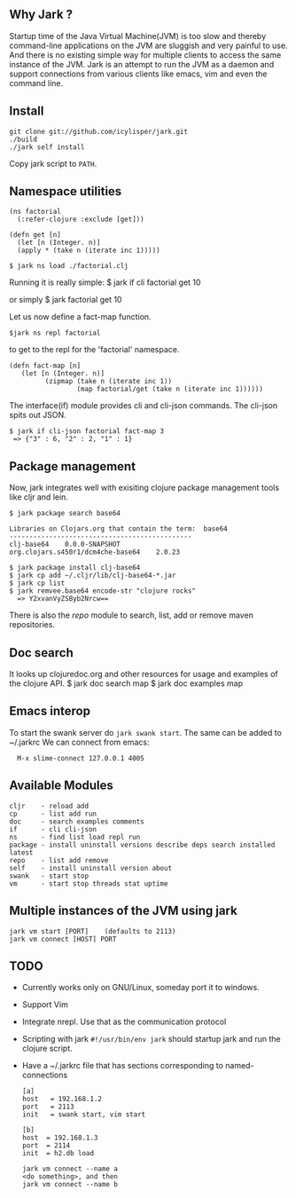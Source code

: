 
## Why Jark ?

Startup time of the Java Virtual Machine(JVM) is too slow and thereby command-line applications on the JVM are sluggish and very painful to use. And there is no existing simple way for multiple clients to access the same instance of the JVM. 
Jark is an attempt to run the JVM as a daemon and support connections from various clients like emacs, vim and even the command line. 
 
## Install
 
    git clone git://github.com/icylisper/jark.git
    ./build
    ./jark self install
    
Copy jark script to `PATH`.


## Namespace utilities

    (ns factorial
      (:refer-clojure :exclude [get]))
    
    (defn get [n] 
      (let [n (Integer. n)]    
      (apply * (take n (iterate inc 1)))))

    $ jark ns load ./factorial.clj

Running it is really simple:
    $ jark if cli factorial get 10

or simply 
    $ jark factorial get 10

Let us now define a fact-map function.

    $jark ns repl factorial

to get to the repl for the 'factorial' namespace. 

    (defn fact-map [n] 
       (let [n (Integer. n)]
             (zipmap (take n (iterate inc 1))
                     (map factorial/get (take n (iterate inc 1))))))

The interface(if) module provides cli and cli-json commands. The cli-json spits out JSON.
<pre class="terminal"><code>$ jark if cli-json factorial fact-map 3
 => {"3" : 6, "2" : 2, "1" : 1}
</code></pre>


## Package management

Now, jark integrates well with exisiting clojure package management tools like cljr and lein.

    $ jark package search base64

    Libraries on Clojars.org that contain the term:  base64
    ----------------------------------------------
    clj-base64    0.0.0-SNAPSHOT
    org.clojars.s450r1/dcm4che-base64    2.0.23

    $ jark package install clj-base64
    $ jark cp add ~/.cljr/lib/clj-base64-*.jar
    $ jark cp list
    $ jark remvee.base64 encode-str "clojure rocks"
      => Y2xvanVyZSByb2Nrcw==
There is also the <i>repo</i> module to search, list, add or remove maven repositories.

## Doc search

It looks up clojuredoc.org and other resources for usage and examples of the clojure API.
     $ jark doc search map
     $ jark doc examples map

## Emacs interop

To start the swank server do <code>jark swank start</code>. The same can be added to ~/.jarkrc 
We can connect from emacs: 

      M-x slime-connect 127.0.0.1 4005

## Available Modules

    cljr    - reload add
    cp      - list add run
    doc     - search examples comments
    if      - cli cli-json
    ns      - find list load repl run
    package - install uninstall versions describe deps search installed latest
    repo    - list add remove
    self    - install uninstall version about
    swank   - start stop
    vm      - start stop threads stat uptime

## Multiple instances of the JVM using jark

    jark vm start [PORT]    (defaults to 2113)
    jark vm connect [HOST] PORT
   
## TODO

* Currently works only on GNU/Linux, someday port it to windows.
* Support Vim 
* Integrate nrepl. Use that as the communication protocol
* Scripting with jark  `#!/usr/bin/env jark` should startup jark and run the clojure script.
* Have a ~/.jarkrc file that has sections corresponding to named-connections

      [a]
      host   = 192.168.1.2
      port   = 2113
      init   = swank start, vim start

      [b]
      host  = 192.168.1.3
      port  = 2114
      init  = h2.db load

      jark vm connect --name a 
      <do something>, and then
      jark vm connect --name b

